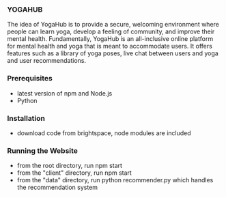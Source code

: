 ### YOGAHUB

The idea of YogaHub is to provide a secure, welcoming environment where people can learn yoga, develop a feeling of community, and improve their mental health.
Fundamentally, YogaHub is an all-inclusive online platform for mental health and yoga that is meant to accommodate users. It offers features such as a library of yoga poses, live chat between users and yoga and user recommendations.

### Prerequisites

- latest version of npm and Node.js
- Python

### Installation

- download code from brightspace, node modules are included

### Running the Website

- from the root directory, run npm start
- from the "client" directory, run npm start
- from the "data" directory, run python recommender.py which handles the recommendation system
